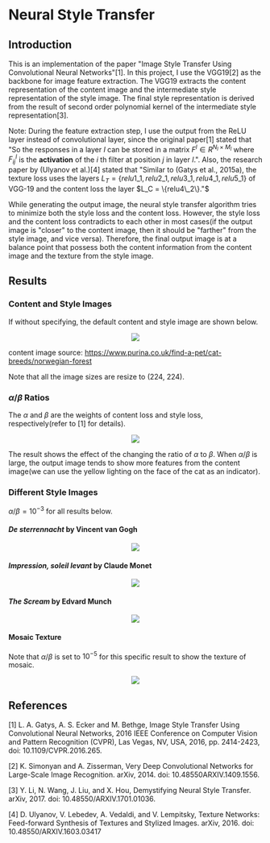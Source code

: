 # Neural Style Transfer

## Introduction
This is an implementation of the paper "Image Style Transfer Using Convolutional Neural Networks"[1]. In this project, I use the VGG19[2] as the backbone for image feature extraction. The VGG19 extracts the content representation of the content image and the intermediate style representation of the style image. The final style representation is derived from the result of second order polynomial kernel of the intermediate style representation[3].

Note: During the feature extraction step, I use the output from the ReLU layer instead of convolutional layer, since the original paper[1] stated that "So the responses in a layer $l$ can be stored in a matrix $F^l ∈ R^{N_{l}×M_{l}}$ where $F^{l}_{ij}$ is the **activation** of the $i$ th filter at position $j$ in layer $l$.". Also, the research paper by (Ulyanov et al.)[4] stated that "Similar to (Gatys
et al., 2015a), the texture loss uses the layers $L_T =\{relu1\_1, relu2\_1, relu3\_1, relu4\_1, relu5\_1\}$ of VGG-19 and the content loss the layer $L_C =
\{relu4\_2\}."$

While generating the output image, the neural style transfer algorithm tries to minimize both the style loss and the content loss. However, the style loss and the content loss contradicts to each other in most cases(if the output image is "closer" to the content image, then it should be "farther" from the style image, and vice versa). Therefore, the final output image is at a balance point that possess both the content information from the content image and the texture from the style image.

## Results

### Content and Style Images

If without specifying, the default content and style image are shown below.
<p align="center">
  <img src="./images/readme_result/content_style.jpg" />
</p>

content image source: https://www.purina.co.uk/find-a-pet/cat-breeds/norwegian-forest

Note that all the image sizes are resize to (224, 224). 

### $\alpha/\beta$ Ratios

The $\alpha$ and $\beta$ are the weights of content loss and style loss, respectively(refer to [1] for details).


<p align="center">
  <img src="./images/readme_result/alpha_beta/ratios.jpg" />
</p>

The result shows the effect of the changing the ratio of $\alpha$ to $\beta$. When $\alpha / \beta$ is large, the output image tends to show more features from the content image(we can use the yellow lighting on the face of the cat as an indicator).

### Different Style Images

$\alpha/\beta=10^{-3}$ for all results below.

#### *De sterrennacht* by Vincent van Gogh

<p align="center">
  <img src="./images/readme_result/styles/the_starry_night.jpg" />
</p>

#### *Impression, soleil levant* by Claude Monet

<p align="center">
  <img src="./images/readme_result/styles/impression_sunrise.jpg" />
</p>

#### *The Scream* by Edvard Munch

<p align="center">
  <img src="./images/readme_result/styles/scream.jpg" />
</p>

#### Mosaic Texture
Note that $\alpha/\beta$ is set to $10^{-5}$ for this specific result to show the texture of mosaic.

<p align="center">
  <img src="./images/readme_result/styles/mosaic.jpg" />
</p>


## References
[1] L. A. Gatys, A. S. Ecker and M. Bethge, Image Style Transfer Using Convolutional Neural Networks, 2016 IEEE Conference on Computer Vision and Pattern Recognition (CVPR), Las Vegas, NV, USA, 2016, pp. 2414-2423, doi: 10.1109/CVPR.2016.265.

[2] K. Simonyan and A. Zisserman, Very Deep Convolutional Networks for Large-Scale Image Recognition. arXiv, 2014. doi: 10.48550ARXIV.1409.1556.

[3] Y. Li, N. Wang, J. Liu, and X. Hou, Demystifying Neural Style Transfer. arXiv, 2017. doi: 10.48550/ARXIV.1701.01036.

[4]	D. Ulyanov, V. Lebedev, A. Vedaldi, and V. Lempitsky, Texture Networks: Feed-forward Synthesis of Textures and Stylized Images. arXiv, 2016. doi: 10.48550/ARXIV.1603.03417
